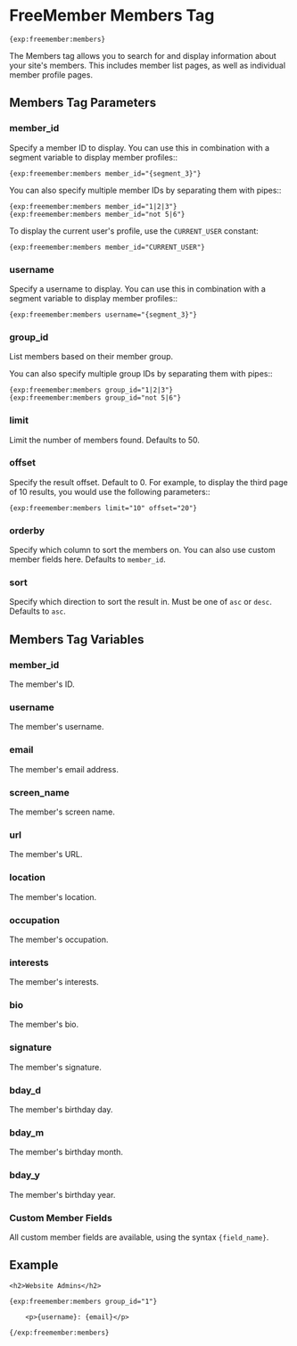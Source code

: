 # FreeMember Members Tag

    {exp:freemember:members}

The Members tag allows you to search for and display information about your site's members.
This includes member list pages, as well as individual member profile pages.

## Members Tag Parameters

### member_id
Specify a member ID to display. You can use this in combination with a segment variable to display
member profiles::

    {exp:freemember:members member_id="{segment_3}"}

You can also specify multiple member IDs by separating them with pipes::

    {exp:freemember:members member_id="1|2|3"}
    {exp:freemember:members member_id="not 5|6"}
    
To display the current user's profile, use the `CURRENT_USER` constant:

    {exp:freemember:members member_id="CURRENT_USER"}

### username
Specify a username to display. You can use this in combination with a segment variable to display
member profiles::

    {exp:freemember:members username="{segment_3}"}

### group_id
List members based on their member group.

You can also specify multiple group IDs by separating them with pipes::

    {exp:freemember:members group_id="1|2|3"}
    {exp:freemember:members group_id="not 5|6"}

### limit
Limit the number of members found. Defaults to 50.

### offset
Specify the result offset. Default to 0. For example, to display the third page of 10 results,
you would use the following parameters::

    {exp:freemember:members limit="10" offset="20"}

### orderby
Specify which column to sort the members on. You can also use custom member fields here.
Defaults to ``member_id``.

### sort
Specify which direction to sort the result in. Must be one of ``asc`` or ``desc``.
Defaults to ``asc``.

## Members Tag Variables

### member_id
The member's ID.

### username
The member's username.

### email
The member's email address.

### screen_name
The member's screen name.

### url
The member's URL.

### location
The member's location.

### occupation
The member's occupation.

### interests
The member's interests.

### bio
The member's bio.

### signature
The member's signature.

### bday_d
The member's birthday day.

### bday_m
The member's birthday month.

### bday_y
The member's birthday year.

### Custom Member Fields
All custom member fields are available, using the syntax ``{field_name}``.

## Example

    <h2>Website Admins</h2>

    {exp:freemember:members group_id="1"}

        <p>{username}: {email}</p>

    {/exp:freemember:members}
